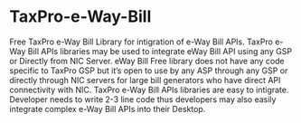 # TaxPro-e-Way-Bill
Free TaxPro e-Way Bill Library for intigration of e-Way Bill APIs.
TaxPro e-Way Bill APIs libraries may be used to integrate eWay Bill API using any GSP or Directly from NIC Server. eWay Bill Free library does not have any code specific to TaxPro GSP but it’s open to use by any ASP through any GSP or directly through NIC servers for large bill generators who have direct API connectivity with NIC.  TaxPro e-Way Bill APIs libraries are easy to intigrate. Developer needs to write 2-3 line code thus developers may also easily integrate complex e-Way Bill APIs into their Desktop.
